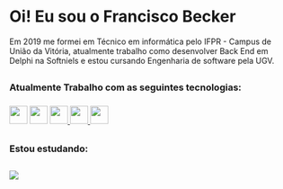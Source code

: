 <h1>Oi! Eu sou o Francisco Becker</h1>

Em 2019 me formei em Técnico em informática pelo IFPR - Campus de União da Vitória, atualmente trabalho como desenvolver Back End em Delphi na Softniels e estou cursando Engenharia de software pela UGV.

##
<h3>Atualmente Trabalho com as seguintes tecnologias:<h3>

 [<img height="32" width="32" src="https://cdn.jsdelivr.net/gh/devicons/devicon/icons/git/git-original.svg" />]( https://git-scm.com/ )
 [<img height="32" width="32" src="https://cdn.jsdelivr.net/gh/devicons/devicon/icons/github/github-original.svg" />](https://github.com/)
 [<img height="32" width="32" src="https://cdn.simpleicons.org/delphi/#EE1F35" /> ](https://www.embarcadero.com/products/delphi)
 [<img height="32" width="32" src="https://cdn.jsdelivr.net/gh/devicons/devicon/icons/mysql/mysql-original.svg" /> ](https://www.mysql.com/)
 [<img height="32" width="32" src="https://cdn.simpleicons.org/amazonaws/#232F3E" /> ](https://aws.amazon.com/)


## 
 
<h3>Estou estudando:<h3>
 
## 
 
<a href = "https://www.linkedin.com/in/francisco-becker-599649197"><img src="https://img.shields.io/badge/LinkedIn-0077B5?style=for-the-badge&logo=linkedin&logoColor=white"/> <a/>

